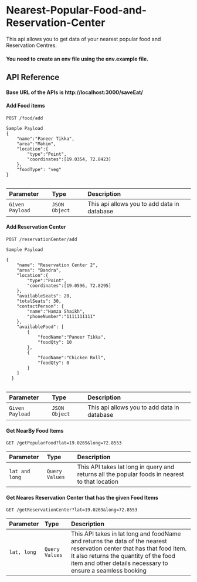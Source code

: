 # Nearest-Popular-Food-and-Reservation-Center
This api allows you to get data of your nearest popular food and Reservation Centres.

#### You need to create an env file using the env.example file.

## API Reference
#### Base URL of the APIs is http://localhost:3000/saveEat/
#### Add Food items

```http
POST /food/add
```

```
Sample Payload
{
    "name":"Paneer Tikka",
    "area":"Mahim",
    "location":{
        "type":"Point",
        "coordinates":[19.0354, 72.8423]
    },
    "foodType": "veg"
}


```

| Parameter | Type     | Description                |
| :-------- | :------- | :------------------------- |
| `Given Payload` | `JSON Object` | This api allows you to add data in database |

#### Add Reservation Center

```http
POST /reservationCenter/add
```

```
Sample Payload

{
    "name": "Reservation Center 2",
    "area": "Bandra",
    "location":{
        "type":"Point",
        "coordinates":[19.0596, 72.8295]
    },
    "availableSeats": 20,
    "totalSeats": 30,
    "contactPerson": {
        "name":"Hamza Shaikh",
        "phoneNumber":"1111111111"
    },
    "availableFood": [
        {
            "foodName":"Paneer Tikka",
            "foodQty": 10
        },
        {
            "foodName":"Chicken Roll",
            "foodQty": 0
        }
    ]
  }


```

| Parameter | Type     | Description                |
| :-------- | :------- | :------------------------- |
| `Given Payload` | `JSON Object` | This api allows you to add data in database |


#### Get NearBy Food Items

```http
GET /getPopularFood?lat=19.0269&long=72.8553
```
| Parameter | Type     | Description                |
| :-------- | :------- | :------------------------- |
| `lat and long` | `Query Values` | This API takes lat long in query and returns all the popular foods in nearest to that location |


#### Get Neares Reservation Center that has the given Food Items

```http
GET /getReservationCenter?lat=19.0269&long=72.8553
```
| Parameter | Type     | Description                |
| :-------- | :------- | :------------------------- |
| `lat, long` | `Query Values` | This API takes in lat long and foodName and returns the data of the nearest reservation center that has that food item. It also returns the quantity of the food item and other details necessary to ensure a seamless booking |

